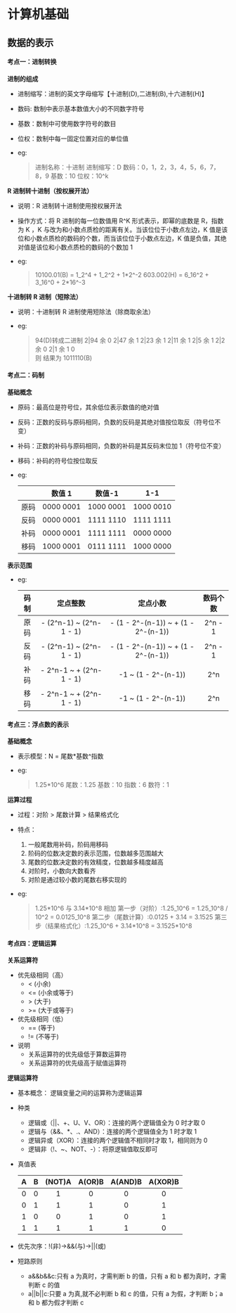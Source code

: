 # 计算机基础

## 数据的表示

#### 考点一：进制转换

**进制的组成**

* 进制缩写：进制的英文字母缩写【十进制(D),二进制(B),十六进制(H)】
* 数码: 数制中表示基本数值大小的不同数字符号
* 基数：数制中可使用数字符号的数目
* 位权：数制中每一固定位置对应的单位值
*   eg:

    > 进制名称：十进制 进制缩写：D 数码：0，1，2，3，4，5，6，7，8，9 基数：10 位权：10^k

**R 进制转十进制（按权展开法）**

* 说明：R 进制转十进制使用按权展开法
* 操作方式：将 R 进制的每一位数值用 R^K 形式表示，即幂的底数是 R，指数为 K ，K 与改为和小数点质检的距离有关。当该位位于小数点左边，K 值是该位和小数点质检的数码的个数，而当该位位于小数点左边，K 值是负值，其绝对值是该位和小数点质检的数码的个数加 1
*   eg:

    > 10100.01(B) = 1_2^4 + 1_2^2 + 1\*2^-2 603.002(H) = 6_16^2 + 3_16^0 + 2\*16^-3

**十进制转 R 进制（短除法）**

* 说明：十进制转 R 进制使用短除法（除商取余法）
*   eg:

    > 94(D)转成二进制 2|94 余 0 2|47 余 1 2|23 余 1 2|11 余 1 2|5 余 1 2|2 余 0 2|1 余 1 0\
    > 则 结果为 1011110(B)

#### 考点二：码制

**基础概念**

* 原码：最高位是符号位，其余低位表示数值的绝对值
* 反码：正数的反码与原码相同，负数的反码是其绝对值按位取反（符号位不变）
* 补码：正数的补码与原码相同，负数的补码是其反码末位加 1（符号位不变）
* 移码：补码的符号位按位取反
*   eg:

    |     |    数值 1   |    数值-1   |    1-1    |
    | :-: | :-------: | :-------: | :-------: |
    |  原码 | 0000 0001 | 1000 0001 | 1000 0010 |
    |  反码 | 0000 0001 | 1111 1110 | 1111 1111 |
    |  补码 | 0000 0001 | 1111 1111 | 0000 0000 |
    |  移码 | 1000 0001 | 0111 1111 | 1000 0000 |

**表示范围**

*   eg:

    |  码制 |           定点整数           |                 定点小数                 |   数码个数  |
    | :-: | :----------------------: | :----------------------------------: | :-----: |
    |  原码 | - (2^n-1) \~ (2^n-1 - 1) | - (1 - 2^-(n-1)) \~ + (1 - 2^-(n-1)) | 2^n - 1 |
    |  反码 | - (2^n-1) \~ (2^n-1 - 1) | - (1 - 2^-(n-1)) \~ + (1 - 2^-(n-1)) | 2^n - 1 |
    |  补码 | - 2^n-1 \~ + (2^n-1 - 1) |         -1 \~ (1 - 2^-(n-1))         |   2^n   |
    |  移码 | - 2^n-1 \~ + (2^n-1 - 1) |         -1 \~ (1 - 2^-(n-1))         |   2^n   |

#### 考点三：浮点数的表示

**基础概念**

* 表示模型：N = 尾数\*基数^指数
*   eg:

    > 1.25\*10^6 尾数：1.25 基数：10 指数：6 数符：1

**运算过程**

* 过程：对阶 > 尾数计算 > 结果格式化
* 特点：
  1. 一般尾数用补码，阶码用移码
  2. 阶码的位数决定数的表示范围，位数越多范围越大
  3. 尾数的位数决定数的有效精度，位数越多精度越高
  4. 对阶时，小数向大数看齐
  5. 对阶是通过较小数的尾数右移实现的
*   eg:

    > 1.25\*10^6 与 3.14\*10^8 相加 第一步（对阶）:1.25_10^6 = 1.25_10^8 / 10^2 = 0.0125_10^8 第二步（尾数计算）:0.0125 + 3.14 = 3.1525 第三步（结果格式化）:1.25_10^6 + 3.14\*10^8 = 3.1525\*10^8

#### 考点四：逻辑运算

**关系运算符**

* 优先级相同（高）
  * < (小余)
  * <= (小余或等于)
  * \> (大于)
  * \>= (大于或等于)
* 优先级相同（低）
  * \== (等于)
  * != (不等于)
* 说明
  * 关系运算符的优先级低于算数运算符
  * 关系运算符的优先级高于赋值运算符

**逻辑运算符**

* 基本概念： 逻辑变量之间的运算称为逻辑运算
* 种类
  * 逻辑或（||、+、U、V、OR）：连接的两个逻辑值全为 0 时才取 0
  * 逻辑与（&&、\*、.、AND）：连接的两个逻辑值全为 1 时才取 1
  * 逻辑异或（XOR）：连接的两个逻辑值不相同时才取 1，相同则为 0
  * 逻辑非（!、\~、NOT、-）：将原逻辑值取反即可
*   真值表

    |  A  |  B  | (NOT)A | A(OR)B | A(AND)B | A(XOR)B |
    | :-: | :-: | :----: | :----: | :-----: | :-----: |
    |  0  |  0  |    1   |    0   |    0    |    0    |
    |  0  |  1  |    1   |    1   |    0    |    1    |
    |  1  |  0  |    0   |    1   |    0    |    1    |
    |  1  |  1  |    1   |    1   |    1    |    0    |
* 优先次序：!(非)->&&(与)->||(或)
* 短路原则
  * a&\&b&\&c:只有 a 为真时，才需判断 b 的值，只有 a 和 b 都为真时，才需判断 c 的值
  * a||b||c:只要 a 为真,就不必判断 b 和 c 的值，只有 a 为假，才判断 b；a 和 b 都为假才判断 c
